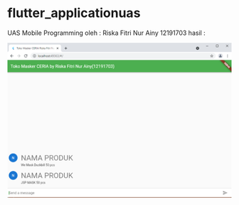 # flutter_applicationuas
UAS Mobile Programming
oleh : Riska Fitri Nur Ainy
12191703
hasil :

![](jadi.Png)
